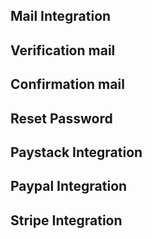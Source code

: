 ## Mail Integration
## Verification mail
## Confirmation mail
## Reset Password

## Paystack Integration
## Paypal Integration
## Stripe Integration